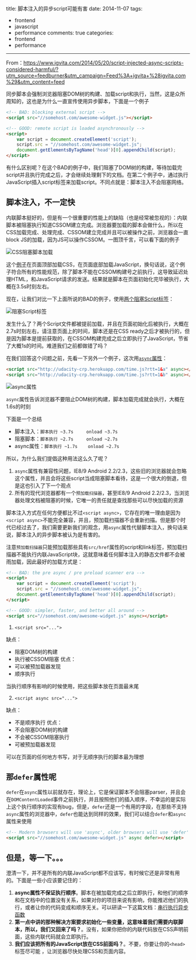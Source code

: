 title: 脚本注入的异步script可能有害
date: 2014-11-07
tags: 
 - frontend
 - javascript
 - performance
comments: true
categories:
 - frontend
 - performance
---

From：https://www.igvita.com/2014/05/20/script-injected-async-scripts-considered-harmful/?utm_source=feedburner&utm_campaign=Feed%3A+igvita+%28igvita.com%29&utm_content=feed

同步脚本会强制浏览器阻塞DOM树的构建、加载script和执行，当然，这是众所周知的，这也是为什么一直宣传使用异步脚本，下面是一个例子

```html
<!-- BAD: blocking external script -->
<script src="//somehost.com/awesome-widget.js"></script>

<!-- GOOD: remote script is loaded asynchronously -->
<script>
    var script = document.createElement('script');
    script.src = "//somehost.com/awesome-widget.js";
    document.getElementsByTagName('head')[0].appendChild(script);
</script>
```

有什么区别呢？在这个BAD的例子中，我们阻塞了DOM树的构建，等待加载完script并且执行完成之后，才会继续处理剩下的文档。在第二个例子中，通过执行JavaScript插入script标签来加载script。不同点就是：脚本注入不会阻塞网络。

## 脚本注入，不一定快

内联脚本挺好的，但是有一个很重要的性能上的缺陷（也是经常被忽视的）：内联脚本被阻塞执行知道CSSOM建立完成。浏览器要加载的脚本会做什么，所以在CSS加载完成、处理完成、CSSOM建立完成并且可以被操作之前，浏览器会一直block JS的加载，因为JS可以操作CSSOM。一图顶千言，可以看下面的例子

![CSS阻塞脚本加载](https://1-ps.googleusercontent.com/s/www.igvita.com/posts/14/xasync-injected.png.pagespeed.ic.Nz8cY9Q-Ow.png)

这个[例子](http://jsbin.com/qefefiyi/9/quiet)在页面顶部加载CSS，在页面底部加载JavaScript，换句话说，这个例子符合所有的性能规范，除了脚本不能在CSSOM构建号之前执行，这导致延迟处理HTML，和JavaScript请求的发送。结果就是脚本在页面初始化完毕被执行，大概在3.5s时刻左右。

现在，让我们对比一下上面所说的BAD的例子，使用[两个阻塞Script标签](http://jsbin.com/qefefiyi/8/quiet)：

![阻塞Script标签](https://1-ps.googleusercontent.com/s/www.igvita.com/posts/14/xasync-blocking.png.pagespeed.ic.Qf2_CnkjCV.png)

发生什么了？两个Script文件都被提前加载，并且在页面初始化后被执行，大概在2.7s时刻左右，请注意页面上的时间，脚本还是在CSS ready之后才被执行的，但是因为脚本是提前获取的，在CSSOM构建完成之后立即执行了JavaScript，节省了大概1s的时间。难道我们之前都做错了吗？

在我们回答这个问题之前，先看一下另外一个例子，这次用[`async`属性](http://jsbin.com/qefefiyi/7/quiet)：

```html
<script src="http://udacity-crp.herokuapp.com/time.js?rtt=1&a" async></script>
<script src="http://udacity-crp.herokuapp.com/time.js?rtt=1&b" async></script>
```

![async属性](https://1-ps.googleusercontent.com/s/www.igvita.com/posts/14/xasync-async.png.pagespeed.ic.-aH-Uzp-RY.png)

`async`属性告诉浏览器不要阻止DOM树的构建，脚本加载完成就会执行，大概在1.6s的时刻

下面是一个总结

* 脚本注入：`脚本执行 ~3.7s     onload ~3.7s`
* 阻塞脚本：`脚本执行 ~2.7s     onload ~2.7s`
* async属性：`脚本执行 ~1.7s    onload ~2.7s`

所以，为什么我们提倡这种用法这么久了呢？

1. `async`属性有兼容性问题，IE8/9 Android 2.2/2.3，这些旧的浏览器就会忽略这个属性，并且会将这些script当成阻塞脚本看待，这是一个很大的倒退，但是这也引入了下一个观点
2. 所有的现代浏览器都有一个`预加载扫描器`，甚至IE8/9 Android 2.2/2.3，当浏览器处理文档被阻塞的时候，它唯一的责任就是查找那些可以尽快加载的资源

脚本注入方式在任何方便都比不过`<script async>`，它存在的唯一理由是因为`<script async>`不能完全兼容，并且，预加载扫描器不会重新扫描。但是那个时代已经过去了，我们需要更新我们的观念，用`async`属性代替脚本注入，换句话来说，脚本注入的异步脚本被认为是有害的。

注意`预加载扫描器`只能预加载那些具有`src/href`属性的script和link标签，预加载扫描器不能执行内联JavaScript块，这就意味着任何脚本注入的静态文件都不会被雨加载，因此最好的加载方式是：
```html
<!-- BAD: the pre async / pre preload scanner era -->
<script>
    var script = document.createElement('script');
    script.src = "//somehost.com/awesome-widget.js";
    document.getElementsByTagName('head')[0].appendChild(script);
</script>

<!-- GOOD: simpler, faster, and better all around -->
<script src="//somehost.com/awesome-widget.js" async></script>
```

1. `<script src="...">`

缺点：
 * 阻塞DOM树的构建
 * 执行被CSSOM阻塞
优点：
 * 可以被预加载器发现
 * 顺序执行

当执行顺序有影响的时候使用，把这些脚本放在页面最末尾

2. `<script async src="...">`

缺点：
 * 不是顺序执行
优点：
 * 不会阻塞DOM树的构建
 * 不会被CSSOM阻塞执行
 * 可被预加载器发现

可以在页面的任何地方书写，对于无顺序执行的脚本最为理想

## 那`defer`属性呢 

`defer`在`async`属性以前就存在，理论上，它是保证脚本不会阻塞parser，并且会在`DOMContentLoaded`事件之前执行，并且按照他们的插入顺序，不幸运的是实际上这个执行顺序的实现有bug，但是，`defer`还是一个有用的字段，在那些不支持`async`属性的浏览器中，`defer`也能达到同样的效果，我们可以结合`defer`和`async`属性来使用

```html
<!-- Modern browsers will use 'async', older browsers will use 'defer' -->
<script src="//somehost.com/awesome-widget.js" async defer></script>
```

## 但是，等一下。。。
澄清一下，并不是所有的内联JavaScript都不应该写，有时候它还是非常有用的。下面是一些小应该要记住的：

1. **async属性不保证执行顺序**。脚本在被加载完成之后立即执行，和他们的顺序和在文档中的位置没有关系，如果对你的项目来说有影响，你能推迟他们的执行，或者让你的代码变成和顺序无关。可以研读一下这篇文档：[串行执行异步函数](http://stackoverflow.com/questions/6963779/whats-the-name-of-googla-analytics-async-design-pattern-and-where-is-it-used)
2. **第一点中讲的那种解决方案要求初始化一些变量，这意味着我们需要内联脚本，所以，我们又回来了吗？**。没有，如果你把你的内联代码放在CSS声明前面，这些内联代码就会立即执行。
3. **我们应该把所有的JavaScript放在CSS前面吗？**。不要，你要让你的`<head>`标签尽可能 ，让浏览器尽快处理CSS和页面内容。
